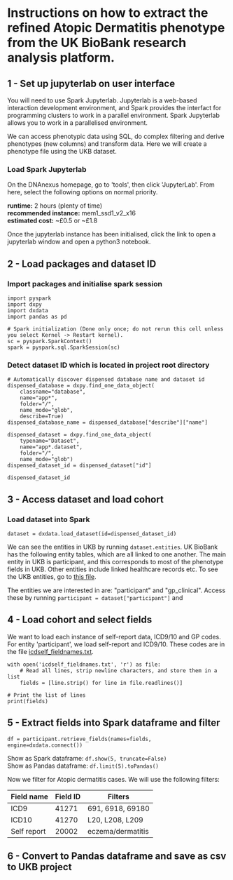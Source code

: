 # Instructions on how to extract the refined Atopic Dermatitis phenotype from the UK BioBank research analysis platform. 

## 1 - Set up jupyterlab on user interface

You will need to use Spark Jupyterlab. Jupyterlab is a web-based interaction development environment, and Spark provides the interfact for programming clusters to work in a parallel environment. Spark Jupyterlab allows you to work in a parallelised environment. 

We can access phenotypic data using SQL, do complex filtering and derive phenotypes (new columns) and transform data. Here we will create a phenotype file using the UKB dataset. 

### Load Spark Jupyterlab 

On the DNAnexus homepage, go to 'tools', then click 'JupyterLab'. From here, select the following options on normal priority. 

**runtime:** 2 hours (plenty of time)    
**recommended instance:** mem1_ssd1_v2_x16    
**estimated cost:** ~£0.5 or ~£1.8    

Once the jupyterlab instance has been initialised, click the link to open a jupyterlab window and open a python3 notebook. 

## 2 - Load packages and dataset ID

### Import packages and initialise spark session
```
import pyspark
import dxpy
import dxdata
import pandas as pd
```
```
# Spark initialization (Done only once; do not rerun this cell unless you select Kernel -> Restart kernel).
sc = pyspark.SparkContext()
spark = pyspark.sql.SparkSession(sc)
```
### Detect dataset ID which is located in project root directory

```
# Automatically discover dispensed database name and dataset id
dispensed_database = dxpy.find_one_data_object(
    classname="database", 
    name="app*", 
    folder="/", 
    name_mode="glob", 
    describe=True)
dispensed_database_name = dispensed_database["describe"]["name"]

dispensed_dataset = dxpy.find_one_data_object(
    typename="Dataset", 
    name="app*.dataset", 
    folder="/", 
    name_mode="glob")
dispensed_dataset_id = dispensed_dataset["id"]

dispensed_dataset_id
```

## 3 - Access dataset and load cohort

### Load dataset into Spark

```
dataset = dxdata.load_dataset(id=dispensed_dataset_id)
```

We can see the entities in UKB by running `dataset.entities`. UK BioBank has the following entity tables, which are all linked to one another. The main entity in UKB is participant, and this corresponds to most of the phenotype fields in UKB. Other entities include linked healthcare records etc. To see the UKB entities, go to [this file](UKB_entities.txt). 

The entities we are interested in are: "participant" and "gp_clinical". Access these by running `participant = dataset["participant"]` and 

## 4 - Load cohort and select fields

We want to load each instance of self-report data, ICD9/10 and GP codes. For entity 'participant', we load self-report and ICD9/10. These codes are in the file [icdself_fieldnames.txt](icdself_fieldnames.txt). 

```
with open('icdself_fieldnames.txt', 'r') as file:
    # Read all lines, strip newline characters, and store them in a list
    fields = [line.strip() for line in file.readlines()]

# Print the list of lines
print(fields)
```

## 5 - Extract fields into Spark dataframe and filter

```
df = participant.retrieve_fields(names=fields, engine=dxdata.connect())
```
Show as Spark dataframe: `df.show(5, truncate=False)`   
Show as Pandas dataframe: `df.limit(5).toPandas()`   

Now we filter for Atopic dermatitis cases. We will use the following filters: 

| Field name | Field ID | Filters|
|----------|----------|----------|
| ICD9 | 41271 | 691, 6918, 69180|
| ICD10 | 41270 | L20, L208, L209|
| Self report | 20002| eczema/dermatitis|

## 6 - Convert to Pandas dataframe and save as csv to UKB project
